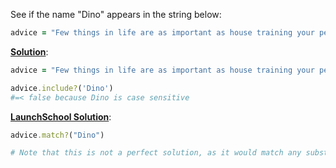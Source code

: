 See if the name "Dino" appears in the string below:

```ruby
advice = "Few things in life are as important as house training your pet dinosaur."
```

<ins>**Solution**</ins>:

```ruby
advice = "Few things in life are as important as house training your pet dinosaur."

advice.include?('Dino')
#=< false because Dino is case sensitive
```

<ins>**LaunchSchool Solution**</ins>:

```ruby
advice.match?("Dino")

# Note that this is not a perfect solution, as it would match any substring with Dino in it.
```